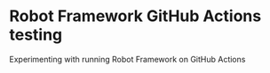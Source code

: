 # Robot Framework GitHub Actions testing

Experimenting with running Robot Framework on GitHub Actions
